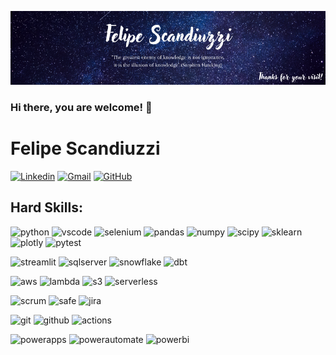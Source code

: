 [![Header](https://github.com/Felipe-Scandiuzzi/Felipe-Scandiuzzi/blob/images/Felipe%20Scandiuzzi.png "Header")](https://www.linkedin.com/in/felipescandiuzzi/)


### Hi there, you are welcome! 👋

# Felipe Scandiuzzi

[![Linkedin](https://img.shields.io/badge/felipe-scandiuzzi-0A66C2?&logo=Linkedin&logoColor=white&link=https://www.linkedin.com/in/felipescandiuzzi/)](https://www.linkedin.com/in/felipescandiuzzi/)
[![Gmail](https://img.shields.io/badge/felipescandiuzzi97@gmail.com-EA4335?&logo=Gmail&logoColor=white&link=mailto:felipescandiuzzi97@gmail.com)](mailto:felipescandiuzzi97@gmail.com)
[![GitHub](https://img.shields.io/github/followers/felipe-scandiuzzi?label=follow&style=social)](https://github.com/felipe-scandiuzzi)

## Hard Skills:

![python](https://img.shields.io/badge/Python-3776AB?&logo=python&logoColor=white)
![vscode](https://img.shields.io/badge/VSCode-0078D4?&logo=visual%20studio%20code&logoColor=white)
![selenium](https://img.shields.io/badge/Selenium-2C2D72?&logo=selenium&logoColor=white)
![pandas](https://img.shields.io/badge/Pandas-2C2D72?&logo=pandas&logoColor=white)
![numpy](https://img.shields.io/badge/Numpy-777BB4?&logo=numpy&logoColor=white)
![scipy](https://img.shields.io/badge/SciPy-654FF0?&logo=SciPy&logoColor=white)
![sklearn](https://img.shields.io/badge/scikit_learn-F7931E?&logo=scikit-learn&logoColor=white)
![plotly](https://img.shields.io/badge/Plotly-3F4F75?&logo=plotly&logoColor=white)
![pytest](https://img.shields.io/badge/Pytest-0A9EDC?&logo=pytest&logoColor=white)

![streamlit](https://img.shields.io/badge/Streamlit-FF4B4B?&logo=streamlit&logoColor=white)
![sqlserver](https://img.shields.io/badge/SQL%20Server-000000?&logo=microsoftsqlserver&logoColor=white)
![snowflake](https://img.shields.io/badge/Snowflake-29B5E8?&logo=snowflake&logoColor=white)
![dbt](https://img.shields.io/badge/dbt-FF694B?&logo=dbt&logoColor=white)

![aws](https://img.shields.io/badge/Amazon_AWS-FF9900?&logo=amazonaws&logoColor=white)
![lambda](https://img.shields.io/badge/AWS%20Lambda-000000?&logo=awslambda&logoColor=white)
![s3](https://img.shields.io/badge/Amazon%20S3-000000?&logo=amazons3&logoColor=white)
![serverless](https://img.shields.io/badge/Serverless-FD5750?&logo=serverless&logoColor=white)

![scrum](https://img.shields.io/badge/<<>>-000000?&logo=<<>>&logoColor=white)
![safe](https://img.shields.io/badge/<<>>-000000?&logo=<<>>&logoColor=white)
![jira](https://img.shields.io/badge/Jira-0052CC?&logo=Jira&logoColor=white)

![git](https://img.shields.io/badge/Git-000000?&logo=git&logoColor=white)
![github](https://img.shields.io/badge/GitHub-000000?&logo=github&logoColor=white)
![actions](https://img.shields.io/badge/GitHub%20Actions-2088FF?&logo=github-actions&logoColor=white)

![powerapps](https://img.shields.io/badge/Power%20Apps-000000?&logo=powerapps&logoColor=white)
![powerautomate](https://img.shields.io/badge/Power%20Automate-000000?&logo=powerautomate&logoColor=white)
![powerbi](https://img.shields.io/badge/Power%20BI-000000?&logo=powerbi&logoColor=white)

<!---

## Soft Skills:
teamwork
leadership
problem solving
analytical and critical thinking
training
active learning
collaboration
motivation
work ethic
positive attitude

## Activity

[![card](https://github-readme-stats.vercel.app/api?username=matheusccouto&theme=default)](https://github.com/matheusccouto/)

## Portfolio

[![palpiteiro](https://github-readme-stats.vercel.app/api/pin/?username=matheusccouto&repo=palpiteiro)](https://github.com/matheusccouto/palpiteiro)

[![bluff](https://github-readme-stats.vercel.app/api/pin/?username=matheusccouto&repo=bluff)](https://github.com/matheusccouto/bluff)

[![scikit-dict](https://github-readme-stats.vercel.app/api/pin/?username=matheusccouto&repo=scikit-dict)](https://github.com/matheusccouto/scikit-dict)

[![scikit-tune](https://github-readme-stats.vercel.app/api/pin/?username=matheusccouto&repo=scikit-tune)](https://github.com/matheusccouto/scikit-tune)

[![college-football-rankings](https://github-readme-stats.vercel.app/api/pin/?username=matheusccouto&repo=college-football-rankings)](https://github.com/matheusccouto/college-football-rankings)

[![poker-coach](https://github-readme-stats.vercel.app/api/pin/?username=matheusccouto&repo=poker-coach)](https://github.com/matheusccouto/poker-coach)

[![analise-de-educacao-de-base-brasileira](https://github-readme-stats.vercel.app/api/pin/?username=matheusccouto&repo=analise-da-educacao-de-base-brasileira)](https://github.com/matheusccouto/analise-da-educacao-de-base-brasileira)

[![humble-bundle-organizer](https://github-readme-stats.vercel.app/api/pin/?username=matheusccouto&repo=humble-bundle-organizer)](https://github.com/matheusccouto/humble-bundle-organizer)
-->
